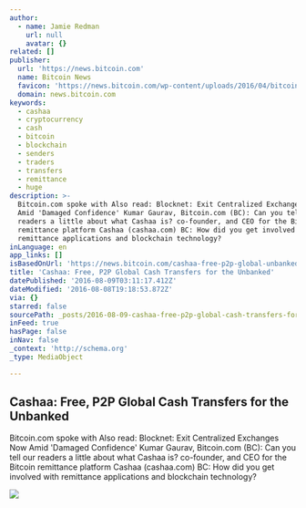 ```yaml
---
author:
  - name: Jamie Redman
    url: null
    avatar: {}
related: []
publisher:
  url: 'https://news.bitcoin.com'
  name: Bitcoin News
  favicon: 'https://news.bitcoin.com/wp-content/uploads/2016/04/bitcoin_fav.png'
  domain: news.bitcoin.com
keywords:
  - cashaa
  - cryptocurrency
  - cash
  - bitcoin
  - blockchain
  - senders
  - traders
  - transfers
  - remittance
  - huge
description: >-
  Bitcoin.com spoke with Also read: Blocknet: Exit Centralized Exchanges Now
  Amid 'Damaged Confidence' Kumar Gaurav, Bitcoin.com (BC): Can you tell our
  readers a little about what Cashaa is? co-founder, and CEO for the Bitcoin
  remittance platform Cashaa (cashaa.com) BC: How did you get involved with
  remittance applications and blockchain technology?
inLanguage: en
app_links: []
isBasedOnUrl: 'https://news.bitcoin.com/cashaa-free-p2p-global-unbanked/'
title: 'Cashaa: Free, P2P Global Cash Transfers for the Unbanked'
datePublished: '2016-08-09T03:11:17.412Z'
dateModified: '2016-08-08T19:18:53.872Z'
via: {}
starred: false
sourcePath: _posts/2016-08-09-cashaa-free-p2p-global-cash-transfers-for-the-unbanked.md
inFeed: true
hasPage: false
inNav: false
_context: 'http://schema.org'
_type: MediaObject

---
```

<article style=""><h1>Cashaa: Free, P2P Global Cash Transfers for the Unbanked</h1><p>Bitcoin.com spoke with Also read: Blocknet: Exit Centralized Exchanges Now Amid 'Damaged Confidence' Kumar Gaurav, Bitcoin.com (BC): Can you tell our readers a little about what Cashaa is? co-founder, and CEO for the Bitcoin remittance platform Cashaa (cashaa.com) BC: How did you get involved with remittance applications and blockchain technology?</p><img src="https://news.bitcoin.com/wp-content/uploads/2016/08/Cn_WDNLWAAA1dnu-1024x768.jpg" /></article>